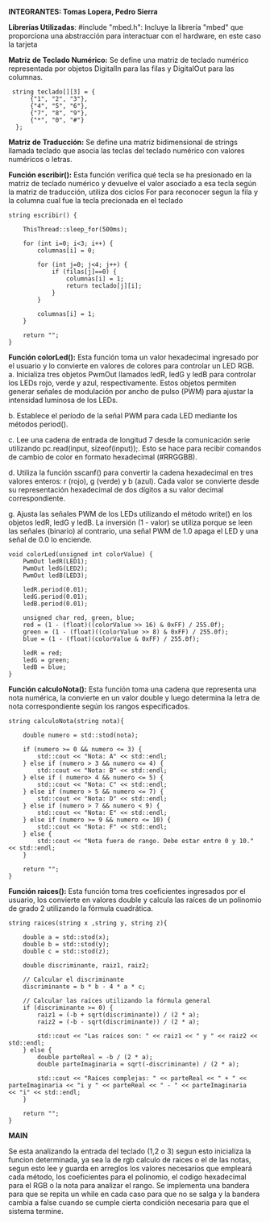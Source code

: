 
**INTEGRANTES: Tomas Lopera, Pedro Sierra**

**Librerías Utilizadas**: #include "mbed.h": Incluye la librería "mbed" que proporciona una abstracción para interactuar con el hardware, en este caso la tarjeta


**Matriz de Teclado Numérico:** Se define una matriz de teclado numérico representada por objetos DigitalIn para las filas y DigitalOut para las columnas.

```
 string teclado[][3] = {
      {"1", "2", "3"},
      {"4", "5", "6"},
      {"7", "8", "9"},
      {"*", "0", "#"}
  };
```

**Matriz de Traducción:** Se define una matriz bidimensional de strings llamada teclado que asocia las teclas del teclado numérico con valores numéricos o letras.

**Función escribir():** Esta función verifica qué tecla se ha presionado en la matriz de teclado numérico y 
devuelve el valor asociado a esa tecla según la matriz de traducción, utiliza dos ciclos For para reconocer segun la fila y la columna 
cual fue la tecla precionada en el teclado 

```
string escribir() {

    ThisThread::sleep_for(500ms);

    for (int i=0; i<3; i++) {
        columnas[i] = 0;

        for (int j=0; j<4; j++) {
            if (filas[j]==0) {
                columnas[i] = 1;
                return teclado[j][i];
            }
        }

        columnas[i] = 1;
    }

    return "";
}
```

**Función colorLed():** Esta función toma un valor hexadecimal ingresado por el usuario y lo convierte en valores de colores para controlar un LED RGB. <br>
a.     Inicializa tres objetos PwmOut llamados ledR, ledG y ledB para controlar los LEDs rojo, verde y azul, respectivamente. Estos objetos permiten generar señales de modulación por ancho de pulso (PWM) para ajustar la intensidad luminosa de los LEDs.

b.     Establece el período de la señal PWM para cada LED mediante los métodos period().

c. Lee una cadena de entrada de longitud 7 desde la comunicación serie utilizando pc.read(input, sizeof(input));. Esto se hace para recibir comandos de cambio de color en formato hexadecimal (#RRGGBB). 

d. Utiliza la función sscanf() para convertir la cadena hexadecimal en tres valores enteros: r (rojo), g (verde) y b (azul). Cada valor se convierte desde su representación hexadecimal de dos dígitos a su valor decimal correspondiente.

g. Ajusta las señales PWM de los LEDs utilizando el método write() en los objetos ledR, ledG y ledB. La inversión (1 - valor) se utiliza porque se leen las señales (binario) al contrario, una señal PWM de 1.0 apaga el LED y una señal de 0.0 lo enciende.


```
void colorLed(unsigned int colorValue) {
    PwmOut ledR(LED1);
    PwmOut ledG(LED2);
    PwmOut ledB(LED3);

    ledR.period(0.01);
    ledG.period(0.01);
    ledB.period(0.01);

    unsigned char red, green, blue;
    red = (1 - (float)((colorValue >> 16) & 0xFF) / 255.0f);
    green = (1 - (float)((colorValue >> 8) & 0xFF) / 255.0f);
    blue = (1 - (float)(colorValue & 0xFF) / 255.0f);

    ledR = red;
    ledG = green;
    ledB = blue;
}
```

**Función calculoNota():** Esta función toma una cadena que representa una nota numérica, la convierte en un valor double y luego determina la letra de nota correspondiente según los rangos especificados.

```
string calculoNota(string nota){

    double numero = std::stod(nota);

    if (numero >= 0 && numero <= 3) {
        std::cout << "Nota: A" << std::endl;
    } else if (numero > 3 && numero <= 4) {
        std::cout << "Nota: B" << std::endl;
    } else if ( numero> 4 && numero <= 5) {
        std::cout << "Nota: C" << std::endl;
    } else if (numero > 5 && numero <= 7) {
        std::cout << "Nota: D" << std::endl;
    } else if (numero > 7 && numero < 9) {
        std::cout << "Nota: E" << std::endl;
    } else if (numero >= 9 && numero <= 10) {
        std::cout << "Nota: F" << std::endl;
    } else {
        std::cout << "Nota fuera de rango. Debe estar entre 0 y 10." << std::endl;
    }
    
    return "";
}
```

**Función raices():** Esta función toma tres coeficientes ingresados por el usuario, los convierte en valores double y calcula las raíces de un polinomio de grado 2 utilizando la fórmula cuadrática.

```
string raices(string x ,string y, string z){

    double a = std::stod(x);
    double b = std::stod(y);
    double c = std::stod(z);

    double discriminante, raiz1, raiz2;

    // Calcular el discriminante
    discriminante = b * b - 4 * a * c;

    // Calcular las raíces utilizando la fórmula general
    if (discriminante >= 0) {
        raiz1 = (-b + sqrt(discriminante)) / (2 * a);
        raiz2 = (-b - sqrt(discriminante)) / (2 * a);

        std::cout << "Las raíces son: " << raiz1 << " y " << raiz2 << std::endl;
    } else {
        double parteReal = -b / (2 * a);
        double parteImaginaria = sqrt(-discriminante) / (2 * a);

        std::cout << "Raíces complejas: " << parteReal << " + " << parteImaginaria << "i y " << parteReal << " - " << parteImaginaria          << "i" << std::endl;
    }

    return "";
}
```

**MAIN** 

Se esta analizando la entrada del teclado (1,2 o 3) segun esto inicializa la funcion determinada, ya sea la de rgb calculo de raices o el de las notas, segun esto lee y guarda en arreglos los valores necesarios que empleará cada método, los coeficientes para el polinomio, el codigo hexadecimal para el RGB o la nota para analizar el rango. Se implementa una bandera para que se repita un while en cada caso para que no se salga y la bandera cambia a false cuando se cumple cierta condición necesaria para que el sistema termine.

```

```
